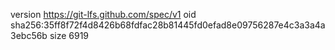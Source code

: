 version https://git-lfs.github.com/spec/v1
oid sha256:35ff8f72f4d8426b68fdfac28b81445fd0efad8e09756287e4c3a3a4a3ebc56b
size 6919
